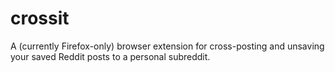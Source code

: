 # crossit
A (currently Firefox-only) browser extension for cross-posting and unsaving your saved Reddit posts to a personal subreddit.
